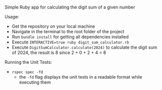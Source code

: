 Simple Ruby app for calculating the digit sum of a given number

Usage:
- Get the repository on your local machine
- Navigate in the terminal to the root folder of the project
- Run `bundle install` for getting all dependencies installed
- Execute `INTERACTIVE=true ruby digit_sum_calculator.rb`
- Execute `DigitSumCalculator.calculate(2024)` to calculate the digit sum of 2024, the result is 8 since 2 + 0 + 2 + 4 = 8

Running the Unit Tests:
- `rspec spec -fd`
  - the `-fd` flag displays the unit tests in a readable format while executing them
